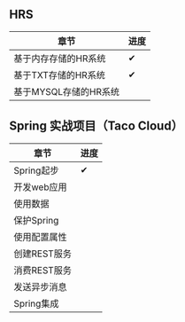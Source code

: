 ## HRS

| 章节                  | 进度 |
| --------------------- | ---- |
| 基于内存存储的HR系统  | ✔︎    |
| 基于TXT存储的HR系统   | ✔︎    |
| 基于MYSQL存储的HR系统 |      |

## Spring 实战项目（Taco Cloud）

| **章节**     | **进度** |
| ------------ | -------- |
| Spring起步   | ✔︎        |
| 开发web应用  |          |
| 使用数据     |          |
| 保护Spring   |          |
| 使用配置属性 |          |
| 创建REST服务 |          |
| 消费REST服务 |          |
| 发送异步消息 |          |
| Spring集成   |          |

